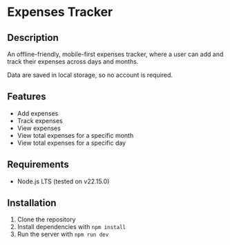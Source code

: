 # Expenses Tracker

## Description

An offline-friendly, mobile-first expenses tracker, where a user can add and track their expenses across days and months.

Data are saved in local storage, so no account is required.

## Features

- Add expenses
- Track expenses
- View expenses
- View total expenses for a specific month
- View total expenses for a specific day

## Requirements

- Node.js LTS (tested on v22.15.0)

## Installation

1. Clone the repository
2. Install dependencies with `npm install`
3. Run the server with `npm run dev`

